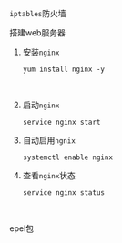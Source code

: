 `iptables`防火墙

搭建web服务器

1. 安装`nginx`

   ```shell
   yum install nginx -y
   ```

   ​

2. 启动`nginx`

   ```shell
   service nginx start
   ```

3. 自动启用`ngnix`

   ```shell
   systemctl enable nginx
   ```

4. 查看`nginx`状态

   ```shell
   service nginx status
   ```

   ​

epel包

